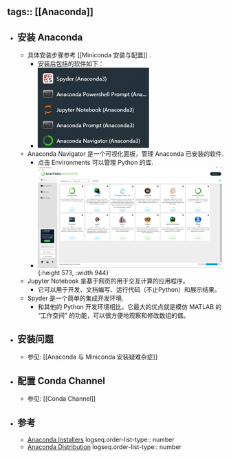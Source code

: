tags:: [[Anaconda]]
---

- ## 安装 Anaconda
	- 具体安装步骤参考 [[Miniconda 安装与配置]] .
		- 安装后包括的软件如下：
		- ![image-20220118004409656.png](../assets/image-20220118004409656_1743349467436_0.png)
	- Anaconda Navigator 是一个可视化面板，管理 Anaconda 已安装的软件.
		- 点击 Environments 可以管理 Python 的库.
		- ![image-20220118004633499.png](../assets/image-20220118004633499_1743349555397_0.png){:height 573, :width 944}
	- Jupyter Notebook 是基于网页的用于交互计算的应用程序。
		- 它可以用于开发、文档编写、运行代码（不止Python）和展示结果。
	- Spyder 是一个简单的集成开发环境.
		- 和其他的 Python 开发环境相比，它最大的优点就是模仿 MATLAB 的 “工作空间” 的功能，可以很方便地观察和修改数组的值。
- ## 安装问题
	- 参见: [[Anaconda 与 Miniconda 安装疑难杂症]]
- ## 配置 Conda Channel
	- 参见: [[Conda Channel]]
- ## 参考
	- [Anaconda Installers](https://www.anaconda.com/download/success)
	  logseq.order-list-type:: number
	- [Anaconda Distribution](https://www.anaconda.com/docs/getting-started/anaconda/main)
	  logseq.order-list-type:: number